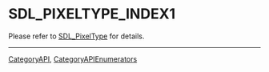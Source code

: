 # SDL_PIXELTYPE_INDEX1

Please refer to [SDL_PixelType](SDL_PixelType) for details.

----
[CategoryAPI](CategoryAPI), [CategoryAPIEnumerators](CategoryAPIEnumerators)

